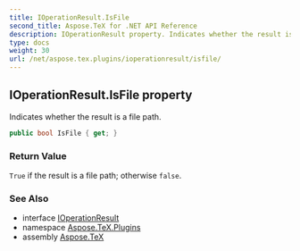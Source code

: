 ```yaml
---
title: IOperationResult.IsFile
second_title: Aspose.TeX for .NET API Reference
description: IOperationResult property. Indicates whether the result is a file path
type: docs
weight: 30
url: /net/aspose.tex.plugins/ioperationresult/isfile/
---
```

## IOperationResult.IsFile property

Indicates whether the result is a file path.

```csharp
public bool IsFile { get; }
```

### Return Value

`True` if the result is a file path; otherwise `false`.

### See Also

* interface [IOperationResult](../)
* namespace [Aspose.TeX.Plugins](../../ioperationresult/)
* assembly [Aspose.TeX](../../../)


